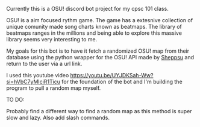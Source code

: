 Currently this is a OSU! discord bot project for my cpsc 101 class.

OSU! is a aim focused rythm game. The game has a extesnive collection of unique comunity made song charts known as beatmaps. The library of beatmaps ranges in the millions and being able to explore this massive library seems very interesting to me.  

My goals for this bot is to have it fetch a randomized OSU! map from their database using the python wrapper for the OSU! API made by <a href = "https://github.com/sheppsu/osu.py">Sheppsu</a> and return to the user via a url link.


I used this youtube video https://youtu.be/UYJDKSah-Ww?si=hVbC7yMIciR1Ticu for the foundation of the bot and I'm building the program to pull a random map myself.


TO DO:

Probably find a different way to find a random map as this method is super slow and lazy. Also add slash commands.
